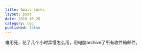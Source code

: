 ```yaml
---
title: Gmail sucks
layout: post
date: 2018-10-20
category: log
published: false
---
```


难用死，花了几个小时弄懂怎么用，用电脑archive了所有收件箱邮件。

